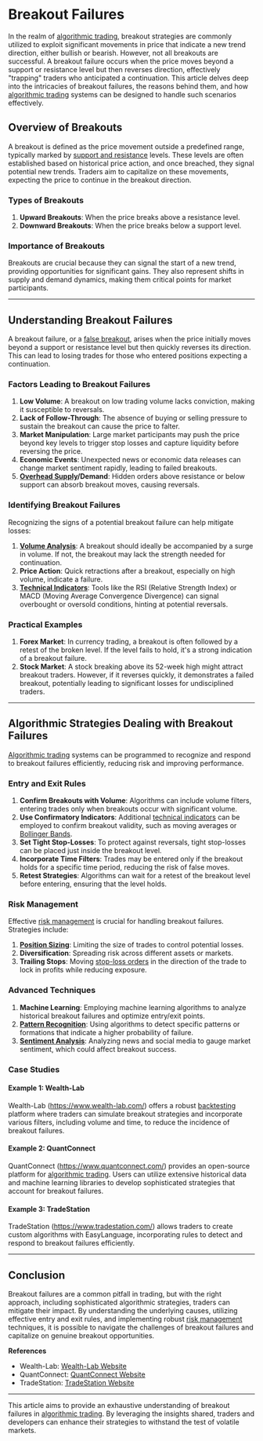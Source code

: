 # Breakout Failures

In the realm of [algorithmic trading](../a/algorithmic_trading.md), breakout strategies are commonly utilized to exploit significant movements in price that indicate a new trend direction, either bullish or bearish. However, not all breakouts are successful. A breakout failure occurs when the price moves beyond a support or resistance level but then reverses direction, effectively "trapping" traders who anticipated a continuation. This article delves deep into the intricacies of breakout failures, the reasons behind them, and how [algorithmic trading](../a/algorithmic_trading.md) systems can be designed to handle such scenarios effectively.

## Overview of Breakouts

A breakout is defined as the price movement outside a predefined range, typically marked by [support and resistance](../s/support_and_resistance.md) levels. These levels are often established based on historical price action, and once breached, they signal potential new trends. Traders aim to capitalize on these movements, expecting the price to continue in the breakout direction.

### Types of Breakouts

1. **Upward Breakouts**: When the price breaks above a resistance level.
2. **Downward Breakouts**: When the price breaks below a support level.

### Importance of Breakouts

Breakouts are crucial because they can signal the start of a new trend, providing opportunities for significant gains. They also represent shifts in supply and demand dynamics, making them critical points for market participants.

---

## Understanding Breakout Failures

A breakout failure, or a [false breakout](../f/false_breakout.md), arises when the price initially moves beyond a support or resistance level but then quickly reverses its direction. This can lead to losing trades for those who entered positions expecting a continuation.

### Factors Leading to Breakout Failures

1. **Low Volume**: A breakout on low trading volume lacks conviction, making it susceptible to reversals.
2. **Lack of Follow-Through**: The absence of buying or selling pressure to sustain the breakout can cause the price to falter.
3. **Market Manipulation**: Large market participants may push the price beyond key levels to trigger stop losses and capture liquidity before reversing the price.
4. **Economic Events**: Unexpected news or economic data releases can change market sentiment rapidly, leading to failed breakouts.
5. **[Overhead Supply](../o/overhead_supply.md)/Demand**: Hidden orders above resistance or below support can absorb breakout moves, causing reversals.

### Identifying Breakout Failures

Recognizing the signs of a potential breakout failure can help mitigate losses:

1. **[Volume Analysis](../v/volume_analysis.md)**: A breakout should ideally be accompanied by a surge in volume. If not, the breakout may lack the strength needed for continuation.
2. **Price Action**: Quick retractions after a breakout, especially on high volume, indicate a failure.
3. **[Technical Indicators](../t/technical_indicators.md)**: Tools like the RSI (Relative Strength Index) or MACD (Moving Average Convergence Divergence) can signal overbought or oversold conditions, hinting at potential reversals.

### Practical Examples

1. **Forex Market**: In currency trading, a breakout is often followed by a retest of the broken level. If the level fails to hold, it's a strong indication of a breakout failure.
2. **Stock Market**: A stock breaking above its 52-week high might attract breakout traders. However, if it reverses quickly, it demonstrates a failed breakout, potentially leading to significant losses for undisciplined traders.

---

## Algorithmic Strategies Dealing with Breakout Failures

[Algorithmic trading](../a/algorithmic_trading.md) systems can be programmed to recognize and respond to breakout failures efficiently, reducing risk and improving performance.

### Entry and Exit Rules

1. **Confirm Breakouts with Volume**: Algorithms can include volume filters, entering trades only when breakouts occur with significant volume.
2. **Use Confirmatory Indicators**: Additional [technical indicators](../t/technical_indicators.md) can be employed to confirm breakout validity, such as moving averages or [Bollinger Bands](../b/bollinger_bands.md).
3. **Set Tight Stop-Losses**: To protect against reversals, tight stop-losses can be placed just inside the breakout level.
4. **Incorporate Time Filters**: Trades may be entered only if the breakout holds for a specific time period, reducing the risk of false moves.
5. **Retest Strategies**: Algorithms can wait for a retest of the breakout level before entering, ensuring that the level holds.

### Risk Management

Effective [risk management](../r/risk_management.md) is crucial for handling breakout failures. Strategies include:

1. **[Position Sizing](../p/position_sizing.md)**: Limiting the size of trades to control potential losses.
2. **Diversification**: Spreading risk across different assets or markets.
3. **Trailing Stops**: Moving [stop-loss orders](../s/stop-loss_orders.md) in the direction of the trade to lock in profits while reducing exposure.

### Advanced Techniques

1. **Machine Learning**: Employing machine learning algorithms to analyze historical breakout failures and optimize entry/exit points.
2. **[Pattern Recognition](../p/pattern_recognition.md)**: Using algorithms to detect specific patterns or formations that indicate a higher probability of failure.
3. **[Sentiment Analysis](../s/sentiment_analysis.md)**: Analyzing news and social media to gauge market sentiment, which could affect breakout success.

### Case Studies

#### Example 1: Wealth-Lab

Wealth-Lab (https://www.wealth-lab.com/) offers a robust [backtesting](../b/backtesting.md) platform where traders can simulate breakout strategies and incorporate various filters, including volume and time, to reduce the incidence of breakout failures.

#### Example 2: QuantConnect

QuantConnect (https://www.quantconnect.com/) provides an open-source platform for [algorithmic trading](../a/algorithmic_trading.md). Users can utilize extensive historical data and machine learning libraries to develop sophisticated strategies that account for breakout failures.

#### Example 3: TradeStation

TradeStation (https://www.tradestation.com/) allows traders to create custom algorithms with EasyLanguage, incorporating rules to detect and respond to breakout failures efficiently.

---

## Conclusion

Breakout failures are a common pitfall in trading, but with the right approach, including sophisticated algorithmic strategies, traders can mitigate their impact. By understanding the underlying causes, utilizing effective entry and exit rules, and implementing robust [risk management](../r/risk_management.md) techniques, it is possible to navigate the challenges of breakout failures and capitalize on genuine breakout opportunities.

**References**

- Wealth-Lab: [Wealth-Lab Website](https://www.wealth-lab.com/)
- QuantConnect: [QuantConnect Website](https://www.quantconnect.com/)
- TradeStation: [TradeStation Website](https://www.tradestation.com/)

---

This article aims to provide an exhaustive understanding of breakout failures in [algorithmic trading](../a/algorithmic_trading.md). By leveraging the insights shared, traders and developers can enhance their strategies to withstand the test of volatile markets.